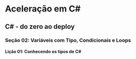 # Aceleração em C#
## C# - do zero ao deploy
### Seção 02: Variáveis com Tipo, Condicionais e Loops
#### Lição 01: Conhecendo os tipos de C#
